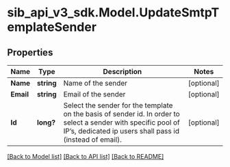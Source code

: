 # sib_api_v3_sdk.Model.UpdateSmtpTemplateSender
## Properties

Name | Type | Description | Notes
------------ | ------------- | ------------- | -------------
**Name** | **string** | Name of the sender | [optional] 
**Email** | **string** | Email of the sender | [optional] 
**Id** | **long?** | Select the sender for the template on the basis of sender id. In order to select a sender with specific pool of IP’s, dedicated ip users shall pass id (instead of email). | [optional] 

[[Back to Model list]](../README.md#documentation-for-models) [[Back to API list]](../README.md#documentation-for-api-endpoints) [[Back to README]](../README.md)

